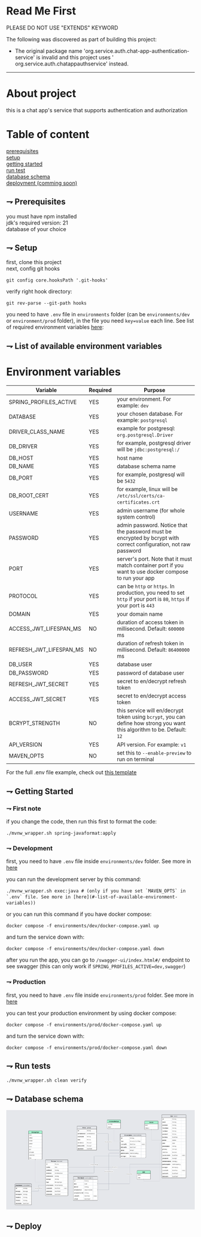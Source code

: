 # Read Me First

PLEASE DO NOT USE "EXTENDS" KEYWORD

The following was discovered as part of building this project:

* The original package name 'org.service.auth.chat-app-authentication-service'
  is invalid and this project uses '
  org.service.auth.chatappauthservice' instead.

---

# About project

this is a chat app's service that supports authentication and authorization

# Table of content

[prerequisites](#-prerequisites)<br>
[setup](#-setup)<br>
[getting started](#-getting-started)<br>
[run test](#-run-test)<br>
[database schema](#-database-schema)<br>
[deployment (comming soon)](#-deploy)<br>

## ⇁ Prerequisites

you must have npm installed<br>
jdk's required version: 21<br>
database of your choice<br>

## ⇁ Setup

first, clone this project<br>
next, config git hooks<br>

```shell
git config core.hooksPath '.git-hooks'
```

verify right hook directory:

```shell
git rev-parse --git-path hooks
```

you need to have `.env` file in `environments` folder (can
be `environments/dev` or `environment/prod` folder), in the file you
need `key=value` each line. See list of required environment
variables [here](#-list-of-available-environment-variables):<br>

## ⇁ List of available environment variables

# Environment variables

| Variable                | Required | Purpose                                                                                                                   |
|-------------------------|----------|---------------------------------------------------------------------------------------------------------------------------|
| SPRING_PROFILES_ACTIVE  | YES      | your environment. For example: `dev`                                                                                      |
| DATABASE                | YES      | your chosen database. For example: `postgresql`                                                                           |
| DRIVER_CLASS_NAME       | YES      | example for postgresql: `org.postgresql.Driver`                                                                           |                                                                          
| DB_DRIVER               | YES      | for example, postgresql driver will be `jdbc:postgresql:/`                                                                |
| DB_HOST                 | YES      | host name                                                                                                                 |
| DB_NAME                 | YES      | database schema name                                                                                                      |
| DB_PORT                 | YES      | for example, postgresql will be `5432`                                                                                    |
| DB_ROOT_CERT            | YES      | for example, linux will be `/etc/ssl/certs/ca-certificates.crt`                                                           |
| USERNAME                | YES      | admin username (for whole system control)                                                                                 |
| PASSWORD                | YES      | admin password. Notice that the password must be encrypted by bcrypt with correct configuration, not raw password         |
| PORT                    | YES      | server's port. Note that it must match container port if you want to use docker compose to run your app                   |
| PROTOCOL                | YES      | can be `http` or `https`. In production, you need to set `http` if your port is `80`, `https` if your port is `443`       |
| DOMAIN                  | YES      | your domain name                                                                                                          |
| ACCESS_JWT_LIFESPAN_MS  | NO       | duration of access token in millisecond. Default: `600000` ms                                                             |
| REFRESH_JWT_LIFESPAN_MS | NO       | duration of refresh token in millisecond. Default: `86400000` ms                                                          |
| DB_USER                 | YES      | database user                                                                                                             |
| DB_PASSWORD             | YES      | password of database user                                                                                                 |
| REFRESH_JWT_SECRET      | YES      | secret to en/decrypt refresh token                                                                                        |
| ACCESS_JWT_SECRET       | YES      | secret to en/decrypt access token                                                                                         |
| BCRYPT_STRENGTH         | NO       | this service will en/decrypt token using `bcrypt`, you can define how strong you want this algorithm to be. Default: `12` |
| API_VERSION             | YES      | API version. For example: `v1`                                                                                            |                                                                                              
| MAVEN_OPTS              | NO       | set this to `--enable-preview` to run on terminal                                                                         |

For the full .env file example, check
out [this template](./templates/.env.template)

## ⇁ Getting Started

### ⇁ First note

if you change the code, then run this first to format the code:

```shell
./mvnw_wrapper.sh spring-javaformat:apply
```

### ⇁ Development

first, you need to have `.env` file inside `environments/dev` folder. See more
in [here](#-list-of-available-environment-variables)<br>

you can run the development server by this command:

```shell
./mvnw_wrapper.sh exec:java # (only if you have set `MAVEN_OPTS` in `.env` file. See more in [here](#-list-of-available-environment-variables))
```

or you can run this command if you have docker compose:

```shell
docker compose -f environments/dev/docker-compose.yaml up
```

and turn the service down with:

```shell
docker compose -f environments/dev/docker-compose.yaml down
```

after you run the app, you can go to `/swagger-ui/index.html#/` endpoint to see
swagger (this can only work if `SPRING_PROFILES_ACTIVE=dev,swagger`)

### ⇁ Production

first, you need to have `.env` file inside `environments/prod` folder. See more
in [here](#-list-of-available-environment-variables)<br>

you can test your production environment by using docker compose:

```shell
docker compose -f environments/prod/docker-compose.yaml up
```

and turn the service down with:

```shell
docker compose -f environments/prod/docker-compose.yaml down
```

## ⇁ Run tests

```shell
./mvnw_wrapper.sh clean verify
```

## ⇁ Database schema

![Schema](./assets/db_schema.png)

## ⇁ Deploy